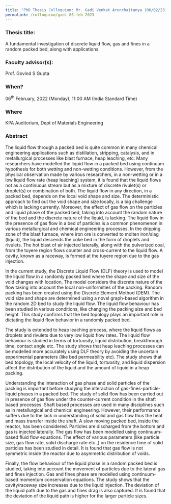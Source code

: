 ```yaml
---
title: "PhD Thesis Colloquium: Mr. Gadi Venkat Arunchaitanya (06/02/23)"
permalink: /colloquium/gadi-06-feb-2023
---
```

### Thesis title:
A fundamental investigation of discrete liquid flow, gas and fines in a random packed bed, along with applications

### Faculty advisor(s):
Prof. Govind S Gupta 

### When?
06<sup>th</sup> February, 2022 (Monday), 11:00 AM (India Standard Time)

### Where
KPA Auditorium, Dept of Materials Engineering

### Abstract
The liquid flow through a packed bed is quite common in many chemical engineering applications such as distillation, stripping, catalysis, and in metallurgical processes like blast furnace, heap leaching, etc. Many researchers have modelled the liquid flow in a packed bed using continuum hypothesis for both wetting and non-wetting conditions. However, from the physical observation made by various researchers, in a non-wetting or in a low liquid flow rate (heap leaching) system, it is found that the liquid flows not as a continuous stream but as a mixture of discrete rivulet(s) or droplet(s) or combination of both. The liquid flow in any direction, in a packed bed, depends on the local void shape and size. The deterministic approach to find out the void shape and size locally, is a big challenge which is lacking currently. Moreover, the effect of gas flow on the particles and liquid phase of the packed bed, taking into account the random nature of the bed and the discrete nature of the liquid, is lacking. The liquid flow in the presence of gas flow in a bed of particles is a common phenomenon in various metallurgical and chemical engineering processes. In the dripping zone of the blast furnace, where iron ore is converted to molten iron/slag (liquid), the liquid descends the coke bed in the form of droplets and rivulets. The hot blast of air injected laterally, along with the pulverized coal, from the tuyere region flows counter and cross-current to the liquid flow. A cavity, known as a raceway, is formed at the tuyere region due to the gas injection. 

In the current study, the Discrete Liquid Flow (DLF) theory is used to model the liquid flow in a randomly packed bed where the shape and size of the void changes with location, The model considers the discrete nature of the flow taking into account the local non-uniformities of the packing. Random packing has been created using the Discrete Element Method (DEM). The void size and shape are determined using a novel graph-based algorithm in the random 2D bed to study the liquid flow. The liquid flow behaviour has been studied in various conditions, like changing the packing size and bed height. This study confirms that the bed topology plays an important role in dictating the liquid flow behavior in a randomly packed bed. 

The study is extended to heap leaching process, where the liquid flows as droplets and rivulets due to very low liquid flow rates. The liquid flow behaviour is studied in terms of tortuosity, liquid distribution, breakthrough time, contact angle etc. The study shows that heap leaching processes can be modelled more accurately using DLF theory by avoiding the uncertain experimental parameters (like bed permeability etc). The study shows that bed topology, the local velocity of the liquid, tortuosity, and liquid dispersion affect the distribution of the liquid and the amount of liquid in a heap packing. 

Understanding the interaction of gas phase and solid particles of the packing is important before studying the interaction of gas-fines-particle-liquid phases in a packed bed. The study of solid flow has been carried out in presence of gas flow under the counter-current condition in the shaft based processes. Shaft based processes are used in many disciplines such as in metallurgical and chemical engineering. However, their performance suffers due to the lack in understanding of solid and gas flow thus the heat and mass transfer inside the shaft. A slow moving packed bed, inside the reactor, has been considered. Particles are discharged from the bottom and gas is injected laterally. The gas flow has been modelled using continuum-based fluid flow equations. The effect of various parameters (like particle size, gas flow rate, solid discharge rate etc.,) on the residence time of solid particles has been studied in detail. It is found that gas flow is not symmetric inside the reactor due to asymmetric distribution of voids. 

Finally, the flow behaviour of the liquid phase in a random packed bed is studied, taking into account the movement of particles due to the lateral gas and fines injection. Gas and fines phase are modelled using continuum-based momentum conservation equations. The study shows that the cavity/raceway size increases due to the liquid injection. The deviation of the liquid path due to the gas and fines drag is also captured. It is found that the deviation of the liquid path is higher for the larger particle sizes. 
